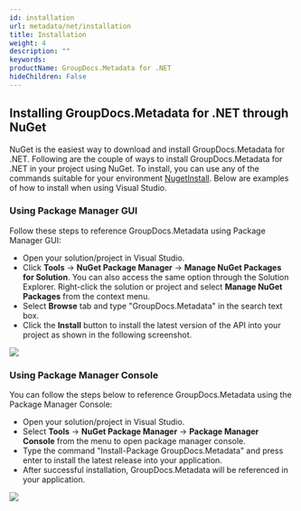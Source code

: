 ```yaml
---
id: installation
url: metadata/net/installation
title: Installation
weight: 4
description: ""
keywords: 
productName: GroupDocs.Metadata for .NET
hideChildren: False
---
```

## Installing GroupDocs.Metadata for .NET through NuGet

NuGet is the easiest way to download and install GroupDocs.Metadata for .NET. Following are the couple of ways to install GroupDocs.Metadata for .NET in your project using NuGet.
To install, you can use any of the commands suitable for your environment [NugetInstall](https://www.nuget.org/packages/GroupDocs.Metadata).
Below are examples of how to install when using Visual Studio.

### Using Package Manager GUI

Follow these steps to reference GroupDocs.Metadata using Package Manager GUI:

*   Open your solution/project in Visual Studio.
*   Click **Tools** -> **NuGet Package Manager** -> **Manage NuGet Packages for Solution**. You can also access the same option through the Solution Explorer. Right-click the solution or project and select **Manage NuGet Packages** from the context menu.
*   Select **Browse** tab and type "GroupDocs.Metadata" in the search text box.
*   Click the **Install** button to install the latest version of the API into your project as shown in the following screenshot.

![](/metadata/net/images/installation.png)

### Using Package Manager Console

You can follow the steps below to reference GroupDocs.Metadata using the Package Manager Console:

*   Open your solution/project in Visual Studio.
*   Select **Tools** -> **NuGet Package Manager** -> **Package Manager Console** from the menu to open package manager console.
*   Type the command "Install-Package GroupDocs.Metadata" and press enter to install the latest release into your application.
*   After successful installation, GroupDocs.Metadata will be referenced in your application.

![](/metadata/net/images/installation_1.png)
